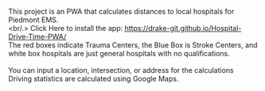 This project is an PWA that calculates distances to local hospitals for Piedmont EMS. <br/>
<br/.>
Click Here to install the app: https://drake-git.github.io/Hospital-Drive-Time-PWA/ <br/>
The red boxes indicate Trauma Centers,
the Blue Box is Stroke Centers, 
and white box hospitals are just general hospitals with no qualifications. <br/>
<br/>
You can input a location, intersection, or address for the calculations<br/>
Driving statistics are calculated using Google Maps.
